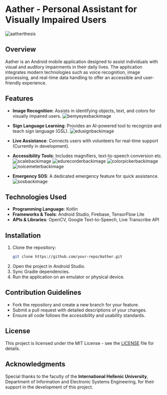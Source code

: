 # Aather - Personal Assistant for Visually Impaired Users
![aatherthesis](https://github.com/user-attachments/assets/a917e3d4-04d3-469f-a1d2-0831a0c407df)

## Overview
Aather is an Android mobile application designed to assist individuals with visual and auditory impairments in their daily lives. The application integrates modern technologies such as voice recognition, image processing, and real-time data handling to offer an accessible and user-friendly experience.

## Features
- **Image Recognition**: Assists in identifying objects, text, and colors for visually impaired users.
![bemyeyesbackimage](https://github.com/user-attachments/assets/8769301c-da2e-42d2-96fa-24084b4b91f1)

- **Sign Language Learning**: Provides an AI-powered tool to recognize and teach sign language (GSL).
![edusignbackimage](https://github.com/user-attachments/assets/8199e926-2928-4f10-a7c8-575002c4b8c1)

- **Live Assistance**: Connects users with volunteers for real-time support (Currently in development).
- **Accessibility Tools**: Includes magnifiers, text-to-speech conversion etc.
![scalebackimage](https://github.com/user-attachments/assets/3ed4762b-587b-495d-8948-bf9ed153ccb1)
![edurecorderbackimage](https://github.com/user-attachments/assets/5f648f70-9b82-4450-adac-4e1c2f0478af)
![colorpickerbackimage](https://github.com/user-attachments/assets/4e45c670-e885-4d03-91cb-6b513f358ad7)
![noicemeterbackimage](https://github.com/user-attachments/assets/baeb7ea6-509b-4714-bf9b-1f856c378656)

- **Emergency SOS**: A dedicated emergency feature for quick assistance.
![sosbackimage](https://github.com/user-attachments/assets/314596eb-1216-49d5-9e7b-ad94cba30d62)

## Technologies Used
- **Programming Language**: Kotlin
- **Frameworks & Tools**: Android Studio, Firebase, TensorFlow Lite
- **APIs & Libraries**: OpenCV, Google Text-to-Speech, Live Transcribe API

## Installation
1. Clone the repository:
   ```sh
   git clone https://github.com/your-repo/Aather.git
   ```
2. Open the project in Android Studio.
3. Sync Gradle dependencies.
4. Run the application on an emulator or physical device.

## Contribution Guidelines
- Fork the repository and create a new branch for your feature.
- Submit a pull request with detailed descriptions of your changes.
- Ensure all code follows the accessibility and usability standards.

## License
This project is licensed under the MIT License - see the [LICENSE](LICENSE) file for details.

## Acknowledgments
Special thanks to the faculty of the **International Hellenic University**, Department of Information and Electronic Systems Engineering, for their support in the development of this project.

